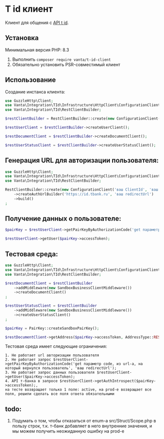 # T id клиент

Клиент для общения с [API t id](https://developer.tbank.ru/docs/products/TID/w2w).

## Установка

Минимальная версия PHP: 8.3

1. Выполнить `composer require vanta/t-id-client`
2. Обязательно установить PSR-совместимый клиент

## Использование

Создание инстанса клиента:

```php
use GuzzleHttp\Client;
use Vanta\Integration\TId\Infrastructure\HttpClient\ConfigurationClient;
use Vanta\Integration\TId\RestClientBuilder;

$restClientBuilder = RestClientBuilder::create(new ConfigurationClient('ваш ClientId', 'ваш ClientSecret', 'https://id.tbank.ru', 'https://business.tbank.ru'), new Client());

$restUserClient = $restClientBuilder->createUserClient();

$restDocumentClient = $restClientBuilder->createDocumentClient();

$restUserStatusClient = $restClientBuilder->createUserStatusClient();
```

## Генерация URL для авторизации пользователя:

```php
use GuzzleHttp\Client;
use Vanta\Integration\TId\Infrastructure\HttpClient\ConfigurationClient;
use Vanta\Integration\TId\RestClientBuilder;

RestClientBuilder::create(new ConfigurationClient('ваш ClientId', 'ваш ClientSecret', 'https://id.tbank.ru', 'https://business.tbank.ru'), new Client());
    ->createAuthUrlBuilder('https://id.tbank.ru', 'ваш redirectUrl')
    ->build()
;
```

## Получение данных о пользователе:

```php
$pairKey = $restUserClient->getPairKeyByAuthorizationCode('get параметр code, из url-а, на который вернулся пользователь', 'ваш redirectUrl');

$restUserClient->getUser($pairKey->accessToken);
```

## Тестовая среда:

```php
use GuzzleHttp\Client;
use Vanta\Integration\TId\Infrastructure\HttpClient\ConfigurationClient;
use Vanta\Integration\TId\RestClientBuilder;

$restDocumentClient = $restClientBuilder
    ->addMiddleware(new SandboxBusinessClientMiddleware())
    ->createDocumentClient()
;

$restUserStatusClient = $restClientBuilder
    ->addMiddleware(new SandboxBusinessClientMiddleware())
    ->createUserStatusClient()
;

$pairKey = PairKey::createSandboxPairKey();

$restDocumentClient->getAddress($pairKey->accessToken, AddressType::RESIDENCE_ADDRESS);
```

Тестовая среда имеет следующие ограничения:
```text
1. Не работает url авторизации пользователя
2. Не работает запрос $restUserClient->getPairKeyByAuthorizationCode('get параметр code, из url-а, на который вернулся пользователь', 'ваш redirectUrl');
3. Не работает запрос данных пользователя $restUserClient->getUser($pairKey->accessToken);
4. API т-банка в запросе $restUserClient->getAuthIntrospect($pairKey->accessToken);,
на тесте возвращает только 1 поле: active, на prod-е возвращает все поля, решили сделать все поля ответа обязательными 
```

## todo:
1. Подумать о том, чтобы отказаться от enum-а src/Struct/Scope.php в пользу строк, т.к. т-банк добавляет в него внутренние значения,
и мы можем получить неожиданную ошибку на prod-е
